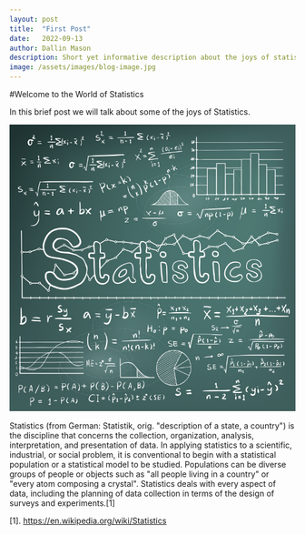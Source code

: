 ```yaml
---
layout: post
title:  "First Post"
date:   2022-09-13
author: Dallin Mason
description: Short yet informative description about the joys of statistics
image: /assets/images/blog-image.jpg
---
```

#Welcome to the World of Statistics

In this brief post we will talk about some of the joys of Statistics. 



![Figure](/assets/images/statistics.jpg)




Statistics (from German: Statistik, orig. "description of a state, a country") is the discipline that concerns the collection, organization, analysis, interpretation, and presentation of data.
In applying statistics to a scientific, industrial, or social problem, it is conventional to begin with a statistical population or a statistical model to be studied. 
Populations can be diverse groups of people or objects such as "all people living in a country" or "every atom composing a crystal". 
Statistics deals with every aspect of data, including the planning of data collection in terms of the design of surveys and experiments.[1] 
















[1]. https://en.wikipedia.org/wiki/Statistics




